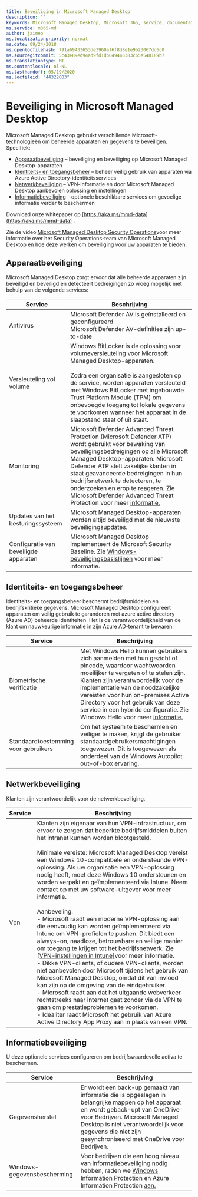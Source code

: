 ```yaml
---
title: Beveiliging in Microsoft Managed Desktop
description: ''
keywords: Microsoft Managed Desktop, Microsoft 365, service, documentatie
ms.service: m365-md
author: jaimeo
ms.localizationpriority: normal
ms.date: 09/24/2018
ms.openlocfilehash: 791a69433653de3960af6f8d8e1e9b23067dd6c0
ms.sourcegitcommit: 5c43e89ed94ad9fd1db049446383c65e548189b7
ms.translationtype: MT
ms.contentlocale: nl-NL
ms.lasthandoff: 05/19/2020
ms.locfileid: "44322003"
---
```

# <a name="security-in-microsoft-managed-desktop"></a>Beveiliging in Microsoft Managed Desktop

<!--Security, also Onboarding doc: data handling/store, privileged account access -->

Microsoft Managed Desktop gebruikt verschillende Microsoft-technologieën om beheerde apparaten en gegevens te beveiligen. Specifiek: 


- [Apparaatbeveiliging](#device-security) – beveiliging en beveiliging op Microsoft Managed Desktop-apparaten
- [Identiteits- en toegangsbeheer](#identity-and-access-management) – beheer veilig gebruik van apparaten via Azure Active Directory-identiteitsservices
- [Netwerkbeveiliging](#network-security) – VPN-informatie en door Microsoft Managed Desktop aanbevolen oplossing en instellingen
- [Informatiebeveiliging](#information-security) – optionele beschikbare services om gevoelige informatie verder te beschermen 

Download onze whitepaper op [https://aka.ms/mmd-data](https://aka.ms/mmd-data) .

Zie de video [Microsoft Managed Desktop Security Operations](https://www.microsoft.com/videoplayer/embed/RE4q6nP)voor meer informatie over het Security Operations-team van Microsoft Managed Desktop en hoe deze werken om beveiliging voor uw apparaten te bieden. 

## <a name="device-security"></a>Apparaatbeveiliging

Microsoft Managed Desktop zorgt ervoor dat alle beheerde apparaten zijn beveiligd en beveiligd en detecteert bedreigingen zo vroeg mogelijk met behulp van de volgende services:

Service | Beschrijving
--- | ---
Antivirus | Microsoft Defender AV is geïnstalleerd en geconfigureerd<br>Microsoft Defender AV-definities zijn up-to-date
Versleuteling vol volume |    Windows BitLocker is de oplossing voor volumeversleuteling voor Microsoft Managed Desktop-apparaten.<br><br>Zodra een organisatie is aangesloten op de service, worden apparaten versleuteld met Windows BitLocker met ingebouwde Trust Platform Module (TPM) om onbevoegde toegang tot lokale gegevens te voorkomen wanneer het apparaat in de slaapstand staat of uit staat. 
Monitoring |    Microsoft Defender Advanced Threat Protection (Microsoft Defender ATP) wordt gebruikt voor bewaking van beveiligingsbedreigingen op alle Microsoft Managed Desktop-apparaten. Microsoft Defender ATP stelt zakelijke klanten in staat geavanceerde bedreigingen in hun bedrijfsnetwerk te detecteren, te onderzoeken en erop te reageren. Zie Microsoft Defender Advanced Threat Protection voor meer [informatie.](https://docs.microsoft.com/windows/threat-protection/windows-defender-atp/windows-defender-advanced-threat-protection) 
Updates van het besturingssysteem |  Microsoft Managed Desktop-apparaten worden altijd beveiligd met de nieuwste beveiligingsupdates.
Configuratie van beveiligde apparaten |   Microsoft Managed Desktop implementeert de Microsoft Security Baseline. Zie [Windows-beveiligingsbasislijnen](https://docs.microsoft.com/windows/security/threat-protection/windows-security-baselines) voor meer informatie.



## <a name="identity-and-access-management"></a>Identiteits- en toegangsbeheer

Identiteits- en toegangsbeheer beschermt bedrijfsmiddelen en bedrijfskritieke gegevens. Microsoft Managed Desktop configureert apparaten om veilig gebruik te garanderen met azure active directory (Azure AD) beheerde identiteiten. Het is de verantwoordelijkheid van de klant om nauwkeurige informatie in zijn Azure AD-tenant te bewaren. 

Service | Beschrijving
--- | ---
Biometrische verificatie |  Met Windows Hello kunnen gebruikers zich aanmelden met hun gezicht of pincode, waardoor wachtwoorden moeilijker te vergeten of te stelen zijn. Klanten zijn verantwoordelijk voor de implementatie van de noodzakelijke vereisten voor hun on-premises Active Directory voor het gebruik van deze service in een hybride configuratie. Zie Windows Hello voor meer [informatie.](https://docs.microsoft.com/windows-hardware/design/device-experiences/windows-hello) 
Standaardtoestemming voor gebruikers |  Om het systeem te beschermen en veiliger te maken, krijgt de gebruiker standaardgebruikersmachtigingen toegewezen. Dit is toegewezen als onderdeel van de Windows Autopilot out-of-box ervaring.



## <a name="network-security"></a>Netwerkbeveiliging

Klanten zijn verantwoordelijk voor de netwerkbeveiliging. 

Service | Beschrijving
--- | ---
Vpn | Klanten zijn eigenaar van hun VPN-infrastructuur, om ervoor te zorgen dat beperkte bedrijfsmiddelen buiten het intranet kunnen worden blootgesteld.<br><br>Minimale vereiste: Microsoft Managed Desktop vereist een Windows 10-compatibele en ondersteunde VPN-oplossing. Als uw organisatie een VPN-oplossing nodig heeft, moet deze Windows 10 ondersteunen en worden verpakt en geïmplementeerd via Intune. Neem contact op met uw software-uitgever voor meer informatie.<br><br>Aanbeveling:<br>- Microsoft raadt een moderne VPN-oplossing aan die eenvoudig kan worden geïmplementeerd via Intune om VPN-profielen te pushen. Dit biedt een always-on, naadloze, betrouwbare en veilige manier om toegang te krijgen tot het bedrijfsnetwerk. Zie [[VPN-instellingen in Intune]](https://docs.microsoft.com/intune/vpn-settings-configure)voor meer informatie.<br>- Dikke VPN-clients, of oudere VPN-clients, worden niet aanbevolen door Microsoft tijdens het gebruik van Microsoft Managed Desktop, omdat dit van invloed kan zijn op de omgeving van de eindgebruiker.<br>- Microsoft raadt aan dat het uitgaande webverkeer rechtstreeks naar internet gaat zonder via de VPN te gaan om prestatieproblemen te voorkomen.<br>- Idealiter raadt Microsoft het gebruik van Azure Active Directory App Proxy aan in plaats van een VPN.


## <a name="information-security"></a>Informatiebeveiliging

U deze optionele services configureren om bedrijfswaardevolle activa te beschermen. 

Service | Beschrijving
--- | ---
Gegevensherstel  | Er wordt een back-up gemaakt van informatie die is opgeslagen in belangrijke mappen op het apparaat en wordt geback-upt van OneDrive voor Bedrijven. Microsoft Managed Desktop is niet verantwoordelijk voor gegevens die niet zijn gesynchroniseerd met OneDrive voor Bedrijven. 
Windows-gegevensbescherming |    Voor bedrijven die een hoog niveau van informatiebeveiliging nodig hebben, raden we [Windows Information Protection](https://docs.microsoft.com/windows/threat-protection/windows-information-protection/protect-enterprise-data-using-wip) en Azure Information Protection [aan.](https://www.microsoft.com/cloud-platform/azure-information-protection) 

